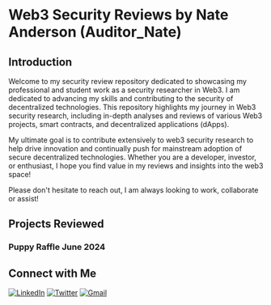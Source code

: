 # Web3 Security Reviews by Nate Anderson (Auditor_Nate)

## Introduction

Welcome to my security review repository dedicated to showcasing my professional and student work as a security researcher in Web3. I am dedicated to advancing my skills and contributing to the security of decentralized technologies. This repository highlights my journey in Web3 security research, including in-depth analyses and reviews of various Web3 projects, smart contracts, and decentralized applications (dApps).

My ultimate goal is to contribute extensively to web3 security research to help drive innovation and continually push for mainstream adoption of secure decentralized technologies. Whether you are a developer, investor, or enthusiast, I hope you find value in my reviews and insights into the web3 space! 

Please don't hesitate to reach out, I am always looking to work, collaborate or assist!

## Projects Reviewed

### Puppy Raffle June 2024 

## Connect with Me

[![LinkedIn](https://img.shields.io/badge/LinkedIn-blue?style=for-the-badge&logo=linkedin)](https://www.linkedin.com/in/nathanael-anderson-7037042b4/)
[![Twitter](https://img.shields.io/badge/Twitter-blue?style=for-the-badge&logo=twitter)](https://x.com/auditor_nate)
[![Gmail](https://img.shields.io/badge/Email-red?style=for-the-badge&logo=gmail)](mailto:nandersonworking@gmail.com)
